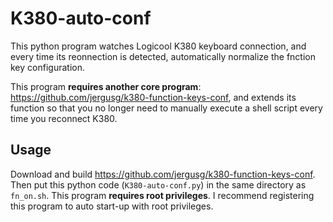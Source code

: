# K380-auto-conf
This python program watches Logicool K380 keyboard connection, and every time its reonnection is detected, automatically normalize the fnction key configuration.

This program **requires another core program**: https://github.com/jergusg/k380-function-keys-conf, and extends its function so that you no longer need to manually execute a shell script every time you reconnect K380.

## Usage
Download and build https://github.com/jergusg/k380-function-keys-conf.
Then put this python code (`K380-auto-conf.py`) in the same directory as `fn_on.sh`.
This program **requires root privileges**.
I recommend registering this program to auto start-up with root privileges.
